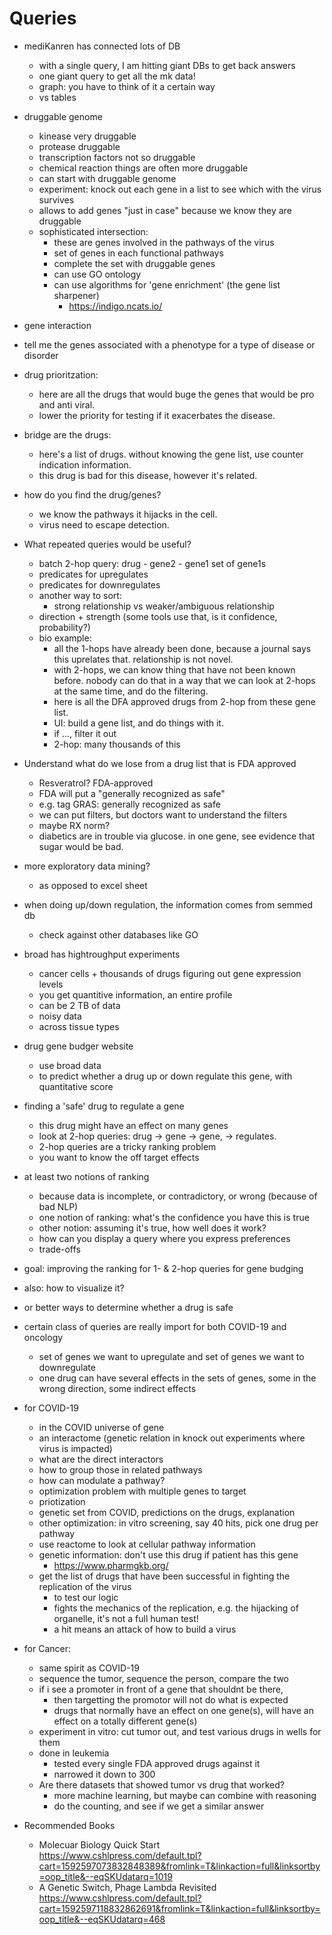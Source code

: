# Queries

- mediKanren has connected lots of DB
  - with a single query, I am hitting giant DBs to get back answers
  - one giant query to get all the mk data!
  - graph: you have to think of it a certain way
  - vs tables
  
- druggable genome
  - kinease very druggable
  - protease druggable
  - transcription factors not so druggable
  - chemical reaction things are often more druggable
  - can start with druggable genome
  - experiment: knock out each gene in a list to see which with the virus survives
  - allows to add genes "just in case" because we know they are druggable
  - sophisticated intersection:
    - these are genes involved in the pathways of the virus
    - set of genes in each functional pathways
    - complete the set with druggable genes
    - can use GO ontology
    - can use algorithms for 'gene enrichment' (the gene list sharpener)
      - https://indigo.ncats.io/
- gene interaction
- tell me the genes associated with a phenotype for a type of disease or disorder
- drug prioritzation:
  - here are all the drugs that would buge the genes that would be pro and anti viral.
  - lower the priority for testing if it exacerbates the disease.
- bridge are the drugs:
  - here's a list of drugs. without knowing the gene list, use counter indication information.
  - this drug is bad for this disease, however it's related.
- how do you find the drug/genes?
  - we know the pathways it hijacks in the cell.
  - virus need to escape detection.

- What repeated queries would be useful?
  - batch 2-hop query: drug - gene2 - gene1
    set of gene1s
  - predicates for upregulates
  - predicates for downregulates
  - another way to sort:
    - strong relationship vs weaker/ambiguous relationship
  - direction + strength (some tools use that, is it confidence, probability?)
  - bio example:
    - all the 1-hops have already been done, because a journal says this uprelates that. relationship is not novel.
    - with 2-hops, we can know thing that have not been known before. nobody can do that in a way that we can look at 2-hops at the same time, and do the filtering.
    - here is all the DFA approved drugs from 2-hop from these gene list.
    - UI: build a gene list, and do things with it.
    - if ..., filter it out
    - 2-hop: many thousands of this
- Understand what do we lose from a drug list that is FDA approved
  - Resveratrol? FDA-approved
  - FDA will put a "generally recognized as safe"
  - e.g. tag GRAS: generally recognized as safe
  - we can put filters, but doctors want to understand the filters
  - maybe RX norm?
  - diabetics are in trouble via glucose. in one gene, see evidence that sugar would be bad.

- more exploratory data mining?
  - as opposed to excel sheet

- when doing up/down regulation, the information comes from semmed db
  - check against other databases like GO
- broad has hightroughput experiments
  - cancer cells + thousands of drugs figuring out gene expression levels
  - you get quantitive information, an entire profile
  - can be 2 TB of data
  - noisy data
  - across tissue types
- drug gene budger website
  - use broad data
  - to predict whether a drug up or down regulate this gene, with quantitative score

- finding a 'safe' drug to regulate a gene
  - this drug might have an effect on many genes
  - look at 2-hop queries: drug -> gene -> gene, -> regulates.
  - 2-hop queries are a tricky ranking problem
  - you want to know the off target effects

- at least two notions of ranking
  - because data is incomplete, or contradictory, or wrong (because of bad NLP)
  - one notion of ranking: what's the confidence you have this is true
  - other notion: assuming it's true, how well does it work?
  - how can you display a query where you express preferences
  - trade-offs

- goal: improving the ranking for 1- & 2-hop queries for gene budging

- also: how to visualize it?

- or better ways to determine whether a drug is safe

- certain class of queries are really import for both COVID-19 and oncology
  - set of genes we want to upregulate and set of genes we want to downregulate
  - one drug can have several effects in the sets of genes, some in the wrong direction, some indirect effects

- for COVID-19
  - in the COVID universe of gene
  - an interactome (genetic relation in knock out experiments where virus is impacted)
  - what are the direct interactors
  - how to group those in related pathways
  - how can modulate a pathway?
  - optimization problem with multiple genes to target
  - priotization
  - genetic set from COVID, predictions on the drugs, explanation
  - other optimization: in vitro screening, say 40 hits, pick one drug per pathway
  - use reactome to look at cellular pathway information
  - genetic information: don't use this drug if patient has this gene
    - https://www.pharmgkb.org/
  - get the list of drugs that have been successful in fighting the replication of the virus
    - to test our logic
    - fights the mechanics of the replication, e.g. the hijacking of organelle, it's not a full human test!
    - a hit means an attack of how to build a virus
    

- for Cancer:
  - same spirit as COVID-19
  - sequence the tumor, sequence the person, compare the two
  - if i see a promoter in front of a gene that shouldnt be there,
    - then targetting the promotor will not do what is expected
    - drugs that normally have an effect on one gene(s), will have an effect on a totally different gene(s)
  - experiment in vitro: cut tumor out, and test various drugs in wells for them
  - done in leukemia
    - tested every single FDA approved drugs against it
    - narrowed it down to 300
   - Are there datasets that showed tumor vs drug that worked?
     - more machine learning, but maybe can combine with reasoning
     - do the counting, and see if we get a similar answer

- Recommended Books
  - Molecuar Biology Quick Start
    https://www.cshlpress.com/default.tpl?cart=1592597073832848389&fromlink=T&linkaction=full&linksortby=oop_title&--eqSKUdatarq=1019
  - A Genetic Switch, Phage Lambda Revisited
    https://www.cshlpress.com/default.tpl?cart=1592597118832862691&fromlink=T&linkaction=full&linksortby=oop_title&--eqSKUdatarq=468
